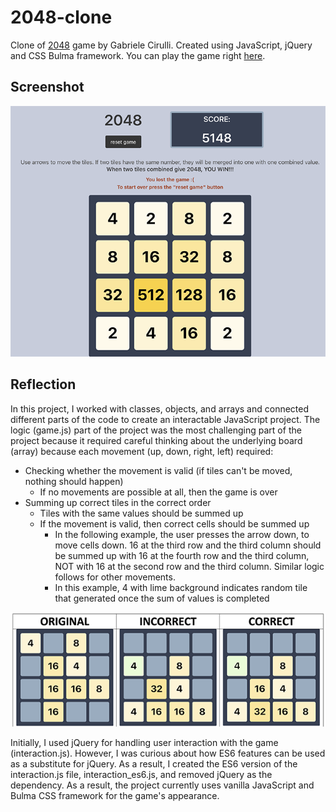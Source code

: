 # 2048-clone
Clone of [2048](https://github.com/gabrielecirulli/2048) game by Gabriele Cirulli. Created using JavaScript, jQuery and CSS Bulma framework. 
You can play the game right [here](https://iuliiapol.github.io/2048-clone/).
## Screenshot
![screenshot](https://github.com/iuliiapol/2048-clone/blob/main/game_screenshot.png?raw=true)
## Reflection
In this project, I worked with classes, objects, and arrays and connected different parts of the code to create an interactable JavaScript project. The logic (game.js) part of the project was the most challenging part of the project because it required careful thinking about the underlying board (array) because each movement (up, down, right, left) required:

* Checking whether the movement is valid (if tiles can't be moved, nothing should happen)
    * If no movements are possible at all, then the game is over
* Summing up correct tiles in the correct order 
    * Tiles with the same values should be summed up
    * If the movement is valid, then correct cells should be summed up
        * In the following example, the user presses the arrow down, to move cells down. 16 at the third row and the third column should be summed up with 16 at the fourth row and the third column, NOT with 16 at the second row and the third column. Similar logic follows for other movements.
        * In this example, 4 with lime background indicates random tile that generated once the sum of values is completed

![screenshot](https://github.com/iuliiapol/2048-clone/blob/main/example.png?raw=true)

Initially, I used jQuery for handling user interaction with the game (interaction.js). However, I was curious about how ES6 features can be used as a substitute for jQuery. As a result, I created the ES6 version of the interaction.js file, interaction_es6.js, and removed jQuery as the dependency. As a result, the project currently uses vanilla JavaScript and Bulma CSS framework for the game's appearance.